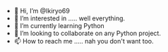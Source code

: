 - 👋 Hi, I’m @Ikiryo69
- 👀 I’m interested in ..... well everything.
- 🌱 I’m currently learning Python
- 💞️ I’m looking to collaborate on any Python project.
- 📫 How to reach me ..... nah you don't want too.
<!---
Ikiryo69/Ikiryo69 is a ✨ special ✨ repository because its `README.md` (this file) appears on your GitHub profile.
You can click the Preview link to take a look at your changes.
--->
